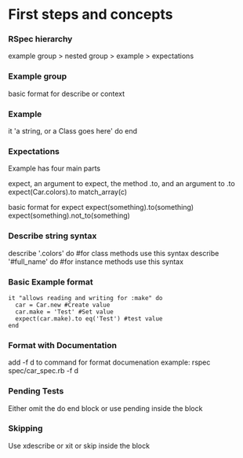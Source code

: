 # First steps and concepts

### RSpec hierarchy
example group > nested group > example > expectations

### Example group
basic format for describe or context

### Example
it 'a string, or a Class goes here' do
end

### Expectations
Example has four main parts

expect, an argument to expect, the method .to, and an argument to .to
expect(Car.colors).to match_array(c)

basic format for expect
expect(something).to(something)
expect(something).not_to(something)

### Describe string syntax
describe '.colors' do #for class methods use this syntax
describe '#full_name' do #for instance methods use this syntax


### Basic Example format
    it "allows reading and writing for :make" do
      car = Car.new #Create value
      car.make = 'Test' #Set value
      expect(car.make).to eq('Test') #test value
    end

### Format with Documentation
add -f d to command for format documenation 
example: rspec spec/car_spec.rb -f d

### Pending Tests
Either omit the do end block or use pending inside the block

### Skipping
Use xdescribe or xit or skip inside the block